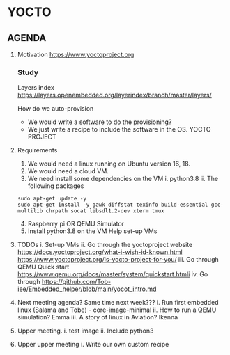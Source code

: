 # YOCTO
## AGENDA
1. Motivation
	https://www.yoctoproject.org
	### Study
	Layers index
	https://layers.openembedded.org/layerindex/branch/master/layers/

	How do we auto-provision
	- We would write a software to do the provisioning?
	- We just write  a recipe to include the software in the OS. YOCTO PROJECT
2. Requirements
	1. We would need a linux running on Ubuntu version 16, 18.
	2. We would need a cloud VM.
	3. We need install some dependencies on the VM
	 i. python3.8 
	 ii. The following packages
	```
	sudo apt-get update -y
	sudo apt-get install -y gawk diffstat texinfo build-essential gcc-multilib chrpath socat libsdl1.2-dev xterm tmux
	```
	4. Raspberry pi OR QEMU Simulator
	5. Install python3.8 on the VM
Help set-up VMs
4. TODOs 
    i. Set-up VMs
   ii. Go through the yoctoproject website  https://docs.yoctoproject.org/what-i-wish-id-known.html https://www.yoctoproject.org/is-yocto-project-for-you/
   iii. Go through QEMU	Quick start https://www.qemu.org/docs/master/system/quickstart.htmli
   iv. Go through https://github.com/Tob-iee/Embedded_helper/blob/main/yocot_intro.md


5. Next meeting agenda? Same time next week??? 
   i. Run first embedded linux (Salama and Tobe) - core-image-minimal
  ii. How to run a QEMU simulation? Emma 
  iii. A story of linux in Aviation? Ikenna

6. Upper meeting.
 i. test image
 ii. Include python3

7. Upper upper meeting
i. Write our own custom recipe
